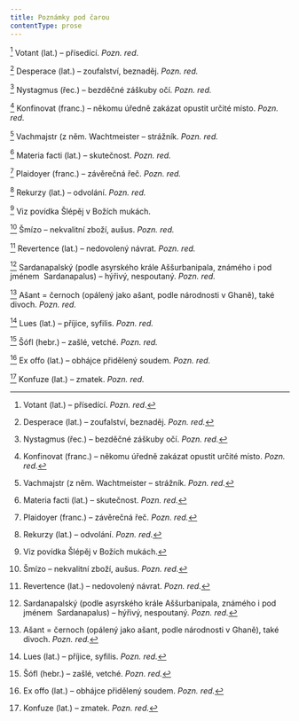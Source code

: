 ```yaml
---
title: Poznámky pod čarou
contentType: prose
---
```


<section>

[^1] Votant (lat.) – přísedící. _Pozn. red_.

[^2] Desperace (lat.) – zoufalství, beznaděj. _Pozn. red._

[^3] Nystagmus (řec.) – bezděčné záškuby očí. _Pozn. red._

[^4] Konfinovat (franc.) – někomu úředně zakázat opustit určité místo. _Pozn. red._

[^5] Vachmajstr (z něm. Wachtmeister – strážník. _Pozn. red._

[^6] Materia facti (lat.) – skutečnost. _Pozn. red._

[^7] Plaidoyer (franc.) – závěrečná řeč. _Pozn. red._

[^8] Rekurzy (lat.) – odvolání. _Pozn. red._

[^9] Viz povídka Šlépěj v Božích mukách.

[^10] Šmízo – nekvalitní zboží, aušus. _Pozn. red._

[^11] Revertence (lat.) – nedovolený návrat. _Pozn. red._

[^12] Sardanapalský (podle asyrského krále Aššurbanipala, známého i pod jménem  Sardanapalus) – hýřivý, nespoutaný. _Pozn. red._

[^13] Ašant = černoch (opálený jako ašant, podle národnosti v Ghaně), také divoch. _Pozn. red._

[^14] Lues (lat.) – příjice, syfilis. _Pozn. red._

[^15] Šófl (hebr.) – zašlé, vetché. _Pozn. red._

[^16] Ex offo (lat.) – obhájce přidělený soudem. _Pozn. red._

[^17] Konfuze (lat.) – zmatek. _Pozn. red._

</section>

[^1]: Votant (lat.) – přísedící. _Pozn. red_.

[^2]: Desperace (lat.) – zoufalství, beznaděj. _Pozn. red._

[^3]: Nystagmus (řec.) – bezděčné záškuby očí. _Pozn. red._

[^4]: Konfinovat (franc.) – někomu úředně zakázat opustit určité místo. _Pozn. red._

[^5]: Vachmajstr (z něm. Wachtmeister – strážník. _Pozn. red._

[^6]: Materia facti (lat.) – skutečnost. _Pozn. red._

[^7]: Plaidoyer (franc.) – závěrečná řeč. _Pozn. red._

[^8]: Rekurzy (lat.) – odvolání. _Pozn. red._

[^9]: Viz povídka Šlépěj v Božích mukách.

[^10]: Šmízo – nekvalitní zboží, aušus. _Pozn. red._

[^11]: Revertence (lat.) – nedovolený návrat. _Pozn. red._

[^12]: Sardanapalský (podle asyrského krále Aššurbanipala, známého i pod jménem  Sardanapalus) – hýřivý, nespoutaný. _Pozn. red._

[^13]: Ašant = černoch (opálený jako ašant, podle národnosti v Ghaně), také divoch. _Pozn. red._

[^14]: Lues (lat.) – příjice, syfilis. _Pozn. red._

[^15]: Šófl (hebr.) – zašlé, vetché. _Pozn. red._

[^16]: Ex offo (lat.) – obhájce přidělený soudem. _Pozn. red._

[^17]: Konfuze (lat.) – zmatek. _Pozn. red._
